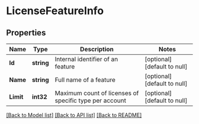 # LicenseFeatureInfo

## Properties
Name | Type | Description | Notes
------------ | ------------- | ------------- | -------------
**Id** | **string** | Internal identifier of an feature | [optional] [default to null]
**Name** | **string** | Full name of a feature | [optional] [default to null]
**Limit** | **int32** | Maximum count of licenses of specific type per account | [optional] [default to null]

[[Back to Model list]](../README.md#documentation-for-models) [[Back to API list]](../README.md#documentation-for-api-endpoints) [[Back to README]](../README.md)


